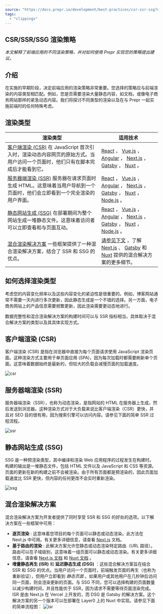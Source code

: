 ```yaml
---
source: "https://docs.prepr.io/development/best-practices/csr-ssr-ssg?utm_source=chatgpt.com"
tags:
  - "clippings"
---
```

## CSR/SSR/SSG 渲染策略

*本文解释了前端应用的不同渲染策略，并对如何使用 Prepr 实现您的策略提出建议。*

## 介绍

在实施的早期阶段，决定前端应用的渲染策略非常重要。您选择的策略应与前端渲染的内容类型相匹配。例如，您是否需要渲染大量静态内容，如文档，或像电子商务网站那样的紧急动态内容。我们将探讨不同类型的渲染以及在与 Prepr 一起实施前端时的任何特殊考虑。

## 渲染类型

| 渲染类型 | 适用技术 |
| --- | --- |
| [客户端渲染 (CSR)](https://docs.prepr.io/development/best-practices/?utm_source=chatgpt.com#client-side-rendering-csr)   在 JavaScript 首次引入时，渲染动态内容网页的原始方式。当用户访问一个页面时，他们只有在脚本完成后才能看到它。 | [React](https://docs.prepr.io/connecting-a-front-end-framework/react) ， [Vue.js](https://docs.prepr.io/connecting-a-front-end-framework/vuejs) ， [Angular](https://docs.prepr.io/connecting-a-front-end-framework/angular) ，   [Next.js](https://docs.prepr.io/connecting-a-front-end-framework/nextjs) ， [Gatsby](https://docs.prepr.io/connecting-a-front-end-framework/gatsby) ， [Nuxt](https://docs.prepr.io/connecting-a-front-end-framework/nuxtjs) 。 |
| [服务器端渲染 (SSR)](https://docs.prepr.io/development/best-practices/?utm_source=chatgpt.com#server-side-rendering-ssr)   服务器在请求页面时生成 HTML。这意味着当用户导航到一个页面时，他们会立即看到一个完全渲染的用户界面。 | [React](https://docs.prepr.io/connecting-a-front-end-framework/react) ， [Vue.js](https://docs.prepr.io/connecting-a-front-end-framework/vuejs) ， [Angular](https://docs.prepr.io/connecting-a-front-end-framework/angular) ， [Next.js](https://docs.prepr.io/connecting-a-front-end-framework/nextjs) ， [Gatsby](https://docs.prepr.io/connecting-a-front-end-framework/gatsby) ， [Nuxt](https://docs.prepr.io/connecting-a-front-end-framework/nuxtjs) ，   [Node.js](https://docs.prepr.io/connecting-a-front-end-framework/nodejs) 。 |
| [静态网站生成 (SSG)](https://docs.prepr.io/development/best-practices/?utm_source=chatgpt.com#static-site-generation-ssg)   在部署期间为整个网站生成一堆静态文件。这意味着访问者可以立即查看和与页面互动。 | [React](https://docs.prepr.io/connecting-a-front-end-framework/react) ， [Vue.js](https://docs.prepr.io/connecting-a-front-end-framework/vuejs) ， [Angular](https://docs.prepr.io/connecting-a-front-end-framework/angular) ， [Next.js](https://docs.prepr.io/connecting-a-front-end-framework/nextjs) ， [Gatsby](https://docs.prepr.io/connecting-a-front-end-framework/gatsby) ， [Nuxt](https://docs.prepr.io/connecting-a-front-end-framework/nuxtjs) ，   [Node.js](https://docs.prepr.io/connecting-a-front-end-framework/nodejs) 。 |
| [混合渲染解决方案](https://docs.prepr.io/development/best-practices/?utm_source=chatgpt.com#hybrid-rendering-solutions)   一些框架提供了一种混合渲染解决方案，结合了 SSR 和 SSG 的优点。 | [请参见下文](https://docs.prepr.io/development/best-practices/?utm_source=chatgpt.com#hybrid-rendering-solutions) ，了解 [Next.js](https://docs.prepr.io/connecting-a-front-end-framework/nextjs) 、 [Gatsby](https://docs.prepr.io/connecting-a-front-end-framework/gatsby) 和 [Nuxt](https://docs.prepr.io/connecting-a-front-end-framework/nuxtjs) 提供的混合解决方案的更多细节。 |

## 如何选择渲染类型

考虑您的内容变化频率以及这些内容变化的紧迫性是很重要的。例如，博客网站通常不需要一天内进行多次更新，因此静态生成是一个不错的选择。另一方面，电子商务网站上的产品信息需要频繁更新，因此渲染需要更动态地进行。

数据完整性和混合渲染解决方案的构建时间可以与 SSR 指标相当，具体取决于混合解决方案的类型以及其具体实现方式。

## 客户端渲染 (CSR)

客户端渲染 (CSR) 是指在浏览器中直接为每个页面请求使用 JavaScript 渲染页面。这种渲染方式主要用于单页面应用 (SPA)，因为每次加载时都需要刷新单个页面。这意味着数据始终是最新的，但较大的负载会减慢页面的加载速度。

![csr](https://assets-site.prepr.io//6yqki00jnsu9-csr.png)

## 服务器端渲染 (SSR)

服务器端渲染（SSR），也称为动态渲染，是指网站的 HTML 在服务器上生成，然后发送到浏览器。这种渲染方式对于大负载来说比客户端渲染（CSR）更快，并且对 SEO 目的很有用，因为搜索引擎可以访问内容。请参见下面的简单 SSR 过程流程。

![ssr](https://assets-site.prepr.io//1ogtlzw4lc64-ssr.png)

## 静态网站生成 (SSG)

SSG 是一种预渲染类型，其中编译和渲染 Web 应用程序的过程发生在构建时。构建的输出是一堆静态文件，包括 HTML 文件以及 JavaScript 和 CSS 等资源。页面的更新在新的构建之前不会被渲染。由于所有页面都是预渲染的，因此页面加载速度比 SSR 更快，但内容的任何更改不会实时重新渲染。

![ssg](https://assets-site.prepr.io//5ktab0u08oap-ssg.png)

## 混合渲染解决方案

混合渲染解决方案为开发者提供了同时享受 SSR 和 SSG 的好处的选项。以下解决方案在一些框架中可用：

- **逐页渲染** : 这意味着您项目的每个页面可以静态或动态渲染。此方法在 Next.js 中可用。有关更多详细信息，请查看 [Next.js](https://nextjs.org/docs/pages/building-your-application/rendering) 文档。
- **基于路由的渲染** : 此解决方案允许您静态或动态渲染特定路由（URL 路径）。路由可以在子域级别，这意味着一组页面可以静态或动态渲染。有关更多详细信息，请查看 [Next.js 文档](https://nextjs.org/learn-pages-router/basics/dynamic-routes) 和 [Nuxt 文档](https://nuxtjs.org/docs/features/rendering-modes) 。
- **增量静态再生 (ISR)** 和 **延迟静态生成 (DSG)** ：这些混合解决方案旨在结合 SSR 和 SSG 的优点。当用户访问一个页面时，前端触发页面的再生（也称为重新验证），但用户立即看到 *静态页面* 。如果用户或其他用户在几秒钟后访问同一页面，则会渲染更新的页面。与 SSG 不同，您可以选择构建的页面数量以减少构建时间，并且性能优于 SSR，因为请求不需要等待页面渲染完成。ISR 是由 Next.js 在 Vercel 上开发的，而 DSG 是 Gatsby 的解决方案。这个解决方案的另一个版本可以在部署在 Layer0 上的 Nuxt 中实现。请参见下面的简单流程图： ![isr](https://assets-site.prepr.io//7gcjsbh0l2pb-isr.png)
